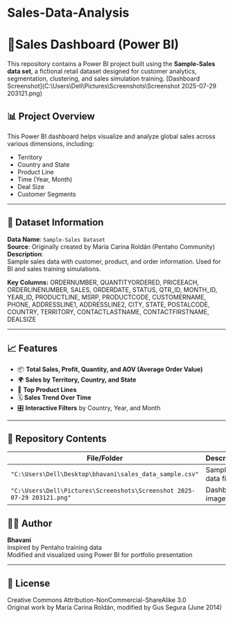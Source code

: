 # Sales-Data-Analysis
# 💼Sales Dashboard (Power BI)

This repository contains a Power BI project built using the **Sample-Sales data set**, a fictional retail dataset designed for customer analytics, segmentation, clustering, and sales simulation training.
[Dashboard Screenshot](C:\Users\Dell\Pictures\Screenshots\Screenshot 2025-07-29 203121.png)
## 📊 Project Overview

This Power BI dashboard helps visualize and analyze global sales across various dimensions, including:

- Territory
- Country and State
- Product Line
- Time (Year, Month)
- Deal Size
- Customer Segments

---

## 🧾 Dataset Information

**Data Name**: `Sample-Sales Dataset`  
**Source**: Originally created by María Carina Roldán (Pentaho Community)  
**Description**:  
Sample sales data with customer, product, and order information. Used for BI and sales training simulations.

**Key Columns:**
ORDERNUMBER, QUANTITYORDERED, PRICEEACH, ORDERLINENUMBER, SALES, ORDERDATE, STATUS,
QTR_ID, MONTH_ID, YEAR_ID, PRODUCTLINE, MSRP, PRODUCTCODE, CUSTOMERNAME,
PHONE, ADDRESSLINE1, ADDRESSLINE2, CITY, STATE, POSTALCODE, COUNTRY,
TERRITORY, CONTACTLASTNAME, CONTACTFIRSTNAME, DEALSIZE

---

## 📈 Features

- 📦 **Total Sales, Profit, Quantity, and AOV (Average Order Value)**
- 🌍 **Sales by Territory, Country, and State**
- 🛒 **Top Product Lines**
- 🗓️ **Sales Trend Over Time**
- 🎛️ **Interactive Filters** by Country, Year, and Month

---

## 📂 Repository Contents

| File/Folder | Description |
|-------------|-------------|
| `"C:\Users\Dell\Desktop\bhavani\sales_data_sample.csv"` | Sample data file |
| `"C:\Users\Dell\Pictures\Screenshots\Screenshot 2025-07-29 203121.png"` | Dashboard image |
## 🧑‍💻 Author

**Bhavani**  
Inspired by Pentaho training data  
Modified and visualized using Power BI for portfolio presentation

---

## 🪪 License

Creative Commons Attribution-NonCommercial-ShareAlike 3.0  
Original work by María Carina Roldán, modified by Gus Segura (June 2014)



